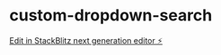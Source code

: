 # custom-dropdown-search

[Edit in StackBlitz next generation editor ⚡️](https://stackblitz.com/~/github.com/tanyas1/custom-dropdown-search)